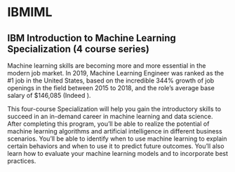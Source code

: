 # IBMIML
## IBM Introduction to Machine Learning Specialization (4 course series)

Machine learning skills are becoming more and more essential in the modern job market. In 2019, Machine Learning Engineer was ranked as the #1 job in the United States, based on the incredible 344% growth of job openings in the field between 2015 to 2018, and the role’s average base salary of $146,085 (Indeed
). 

This four-course Specialization will help you gain the introductory skills to succeed in an in-demand career in machine learning and data science. After completing this program, you’ll be able to realize the potential of machine learning algorithms and artificial intelligence in different business scenarios. You’ll be able to identify when to use machine learning to explain certain behaviors and when to use it to predict future outcomes. You’ll also learn how to evaluate your machine learning models and to incorporate best practices. 
